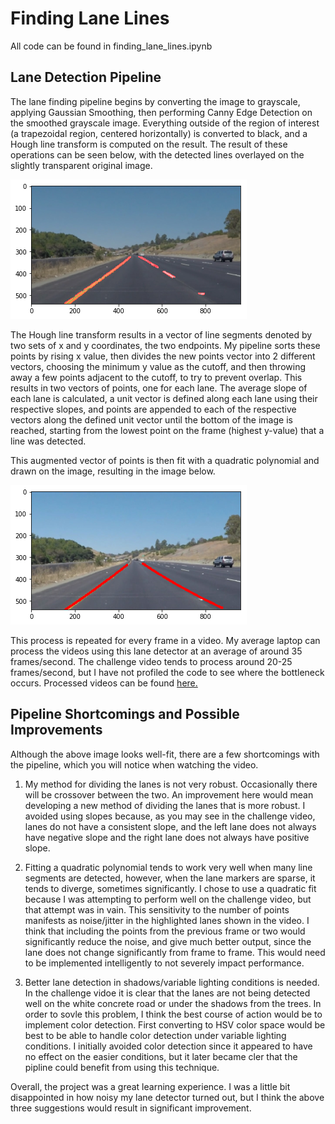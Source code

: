 # Finding Lane Lines
All code can be found in finding_lane_lines.ipynb

[//]: # (Image References)
[detected]: ./detected_lanes.png "Detected Lanes"
[extrapolated]: ./extrapolated_lanes.png "Extrapolated Lanes"

## Lane Detection Pipeline
The lane finding pipeline begins by converting the image to grayscale, applying Gaussian Smoothing, then performing Canny Edge Detection on the smoothed grayscale image. Everything outside of the region of interest (a trapezoidal region, centered horizontally) is converted to black, and a Hough line transform is computed on the result. The result of these operations can be seen below, with the detected lines overlayed on the slightly transparent original image.

![alt text][detected]

The Hough line transform results in a vector of line segments denoted by two sets of x and y coordinates, the two endpoints. My pipeline sorts these points by rising x value, then divides the new points vector into 2 different vectors, choosing the minimum y value as the cutoff, and then throwing away a few points adjacent to the cutoff, to try to prevent overlap. This results in two vectors of points, one for each lane. The average slope of each lane is calculated, a unit vector is defined along each lane using their respective slopes, and points are appended to each of the respective vectors along the defined unit vector until the bottom of the image is reached, starting from the lowest point on the frame (highest y-value) that a line was detected.

This augmented vector of points is then fit with a quadratic polynomial and drawn on the image, resulting in the image below.

![alt text][extrapolated]

This process is repeated for every frame in a video. My average laptop can process the videos using this lane detector at an average of around 35 frames/second. The challenge video tends to process around 20-25 frames/second, but I have not profiled the code to see where the bottleneck occurs. Processed videos can be found [here.](./test_video_output)

## Pipeline Shortcomings and Possible Improvements
Although the above image looks well-fit, there are a few shortcomings with the pipeline, which you will notice when watching the video.
1) My method for dividing the lanes is not very robust. Occasionally there will be crossover between the two. An improvement here would mean developing a new method of dividing the lanes that is more robust. I avoided using slopes because, as you may see in the challenge video, lanes do not have a consistent slope, and the left lane does not always have negative slope and the right lane does not always have positive slope.

2) Fitting a quadratic polynomial tends to work very well when many line segments are detected, however, when the lane markers are sparse, it tends to diverge, sometimes significantly. I chose to use a quadratic fit because I was attempting to perform well on the challenge video, but that attempt was in vain. This sensitivity to the number of points manifests as noise/jitter in the highlighted lanes shown in the video. I think that including the points from the previous frame or two would significantly reduce the noise, and give much better output, since the lane does not change significantly from frame to frame. This would need to be implemented intelligently to not severely impact performance.

3) Better lane detection in shadows/variable lighting conditions is needed. In the challenge vidoe it is clear that the lanes are not being detected well on the white concrete road or under the shadows from the trees. In order to sovle this problem, I think the best course of action would be to implement color detection. First converting to HSV color space would be best to be able to handle color detection under variable lighting conditions. I initially avoided color detection since it appeared to have no effect on the easier conditions, but it later became cler that the pipline could benefit from using this technique.


Overall, the project was a great learning experience. I was a little bit disappointed in how noisy my lane detector turned out, but I think the above three suggestions would result in significant improvement.
